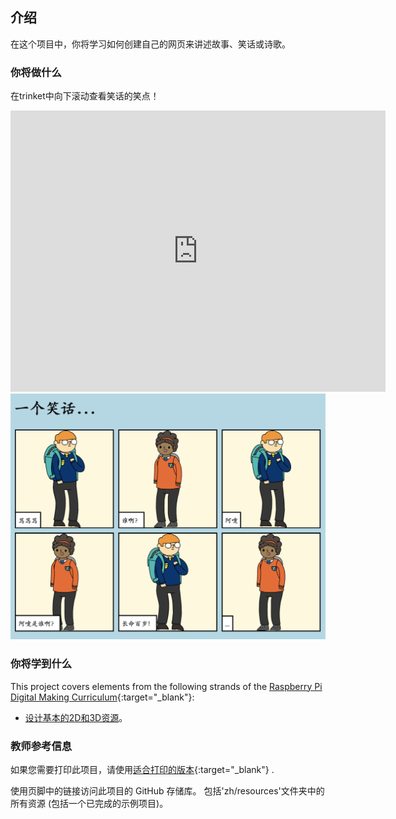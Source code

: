 ## 介绍

在这个项目中，你将学习如何创建自己的网页来讲述故事、笑话或诗歌。

### 你将做什么

在trinket中向下滚动查看笑话的笑点！

<div class="trinket">
  <iframe src="https://trinket.io/embed/html/c8afdef912?outputOnly=true&start=result" width="600" height="450" frameborder="0" marginwidth="0" marginheight="0" allowfullscreen>
  </iframe>
  <img src="images/story-final.png">
</div>

### 你将学到什么

This project covers elements from the following strands of the [Raspberry Pi Digital Making Curriculum](https://rpf.io/curriculum){:target="_blank"}:

+ [设计基本的2D和3D资源](https://www.raspberrypi.org/curriculum/design/creator)。

### 教师参考信息

如果您需要打印此项目，请使用[适合打印的版本](https://projects.raspberrypi.org/en/projects/tell-a-story/print){:target="_blank"} .

使用页脚中的链接访问此项目的 GitHub 存储库。 包括'zh/resources'文件夹中的所有资源 (包括一个已完成的示例项目)。